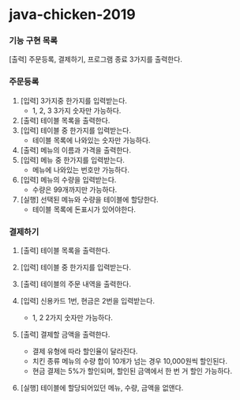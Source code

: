 # java-chicken-2019
### 기능 구현 목록
[출력] 주문등록, 결제하기, 프로그램 종료 3가지를 출력한다.

### 주문등록
1. [입력] 3가지중 한가지를 입력받는다.
	- 1, 2, 3 3가지 숫자만 가능하다.
1. [출력] 테이블 목록을 출력한다.
1. [입력] 테이블 중 한가지를 입력받는다.
	- 테이블 목록에 나와있는 숫자만 가능하다.
1. [출력] 메뉴의 이름과 가격을 출력한다.
1. [입력] 메뉴 중 한가지를 입력받는다.
	- 메뉴에 나와있는 번호만 가능하다.
1. [입력] 메뉴의 수량을 입력받는다.
	- 수량은 99개까지만 가능하다.
1. [실행] 선택된 메뉴와 수량을 테이블에 할당한다.
	- 테이블 목록에 돈표시가 있어야한다.

### 결제하기
1. [출력] 테이블 목록을 출력한다.
1. [입력] 테이블 중 한가지를 입력받는다.
1. [출력] 테이블의 주문 내역을 출력한다.
1. [입력] 신용카드 1번, 현금은 2번을 입력받는다.
	- 1, 2 2가지 숫자만 가능하다.
1. [출력] 결제할 금액을 출력한다.
	- 결제 유형에 따라 할인율이 달라진다.
	- 치킨 종류 메뉴의 수량 합이 10개가 넘는 경우 10,000원씩 할인된다.
	- 현금 결제는 5%가 할인되며, 할인된 금액에서 한 번 거 할인 가능하다.
	
1. [실행] 테이블에 할당되어있던 메뉴, 수량, 금액을 없앤다. 
